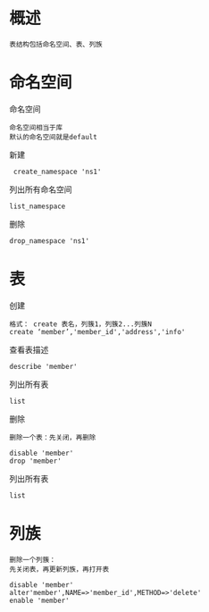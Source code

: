 
# 概述

    表结构包括命名空间、表、列族

# 命名空间

命名空间

    命名空间相当于库
    默认的命名空间就是default

新建

     create_namespace 'ns1'
     
列出所有命名空间

    list_namespace
    
删除

    drop_namespace 'ns1'   
        
# 表

创建

    格式： create 表名，列簇1，列簇2...列簇N
    create ‘member’,'member_id','address','info'

查看表描述

    describe 'member'

列出所有表

    list

删除
    
    删除一个表：先关闭，再删除
    
    disable 'member'
    drop 'member'
    

列出所有表
    
    list

    
# 列族    

    删除一个列簇：
    先关闭表，再更新列族，再打开表
    
    disable 'member'
    alter'member',NAME=>'member_id',METHOD=>'delete'
    enable 'member'
    